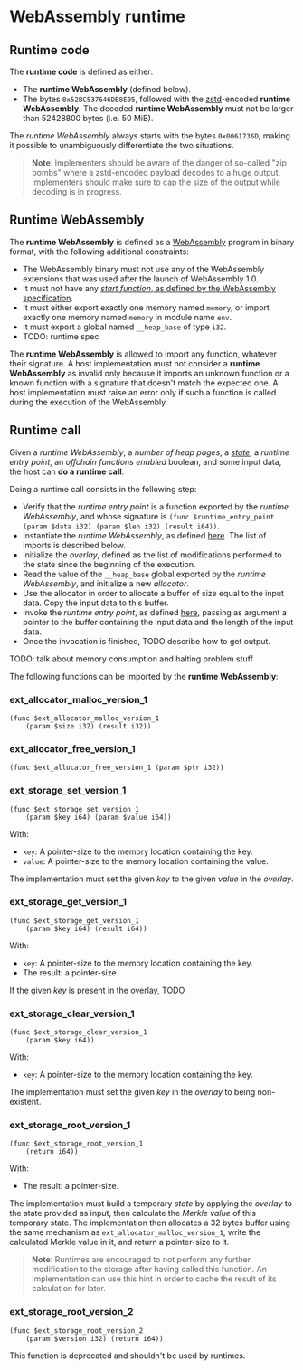 # WebAssembly runtime

## Runtime code

The **runtime code** is defined as either:

- The **runtime WebAssembly** (defined below).
- The bytes `0x52BC537646DB8E05`, followed with the [zstd](https://datatracker.ietf.org/doc/html/rfc8878)-encoded **runtime WebAssembly**. The decoded **runtime WebAssembly** must not be larger than 52428800 bytes (i.e. 50 MiB).

The *runtime WebAssembly* always starts with the bytes `0x0061736D`, making it possible to unambiguously differentiate the two situations.

> **Note**: Implementers should be aware of the danger of so-called "zip bombs" where a zstd-encoded payload decodes to a huge output. Implementers should make sure to cap the size of the output while decoding is in progress.

## Runtime WebAssembly

The **runtime WebAssembly** is defined as a [WebAssembly](https://webassembly.github.io/spec/) program in binary format, with the following additional constraints:

- The WebAssembly binary must not use any of the WebAssembly extensions that was used after the launch of WebAssembly 1.0.
- It must not have any [*start function*, as defined by the WebAssembly specification](https://webassembly.github.io/spec/core/bikeshed/#start-function%E2%91%A0).
- It must either export exactly one memory named `memory`, or import exactly one memory named `memory` in module name `env`.
- It must export a global named `__heap_base` of type `i32`.
- TODO: runtime spec

The **runtime WebAssembly** is allowed to import any function, whatever their signature. A host implementation must not consider a **runtime WebAssembly** as invalid only because it imports an unknown function or a known function with a signature that doesn't match the expected one. A host implementation must raise an error only if such a function is called during the execution of the WebAssembly.

## Runtime call

Given a *runtime WebAssembly*, a *number of heap pages*, a [*state*](state.md), a *runtime entry point*, an *offchain functions enabled* boolean, and some input data, the host can **do a runtime call**.

Doing a runtime call consists in the following step:

- Verify that the *runtime entry point* is a function exported by the *runtime WebAssembly*, and whose signature is `(func $runtime_entry_point (param $data i32) (param $len i32) (result i64))`.
- Instantiate the *runtime WebAssembly*, as defined [here](https://webassembly.github.io/spec/core/bikeshed/#instantiation%E2%91%A1). The list of imports is described below.
- Initialize the *overlay*, defined as the list of modifications performed to the state since the beginning of the execution.
- Read the value of the `__heap_base` global exported by the *runtime WebAssembly*, and initialize a new *allocator*.
- Use the allocator in order to allocate a buffer of size equal to the input data. Copy the input data to this buffer.
- Invoke the *runtime entry point*, as defined [here](https://webassembly.github.io/spec/core/bikeshed/#invocation%E2%91%A1), passing as argument a pointer to the buffer containing the input data and the length of the input data.
- Once the invocation is finished, TODO describe how to get output.

TODO: talk about memory consumption and halting problem stuff

The following functions can be imported by the **runtime WebAssembly**:

### ext_allocator_malloc_version_1

```
(func $ext_allocator_malloc_version_1
    (param $size i32) (result i32))
```

### ext_allocator_free_version_1

```
(func $ext_allocator_free_version_1 (param $ptr i32))
```

### ext_storage_set_version_1

```
(func $ext_storage_set_version_1
    (param $key i64) (param $value i64))
```

With:

- `key`: A pointer-size to the memory location containing the key.
- `value`: A pointer-size to the memory location containing the value.

The implementation must set the given *key* to the given *value* in the *overlay*.

### ext_storage_get_version_1

```
(func $ext_storage_get_version_1
    (param $key i64) (result i64))
```

With:

- `key`: A pointer-size to the memory location containing the key.
- The result: a pointer-size.

If the given *key* is present in the overlay, TODO

### ext_storage_clear_version_1

```
(func $ext_storage_clear_version_1
    (param $key i64))
```

With:

- `key`: A pointer-size to the memory location containing the key.

The implementation must set the given *key* in the *overlay* to being non-existent.

### ext_storage_root_version_1

```
(func $ext_storage_root_version_1
    (return i64))
```

With:

- The result: a pointer-size.

The implementation must build a temporary *state* by applying the *overlay* to the state provided as input, then calculate the *Merkle value* of this temporary state.
The implementation then allocates a 32 bytes buffer using the same mechanism as `ext_allocator_malloc_version_1`, write the calculated Merkle value in it, and return a pointer-size to it.

> **Note**: Runtimes are encouraged to not perform any further modification to the storage after having called this function. An implementation can use this hint in order to cache the result of its calculation for later.

### ext_storage_root_version_2

```
(func $ext_storage_root_version_2
    (param $version i32) (return i64))
```

This function is deprecated and shouldn't be used by runtimes.
